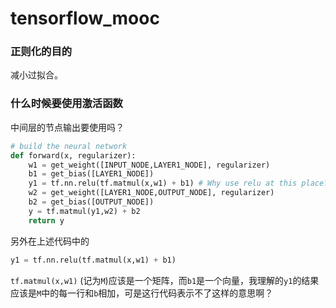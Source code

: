 # tensorflow_mooc
### 正则化的目的

减小过拟合。

### 什么时候要使用激活函数

中间层的节点输出要使用吗？

``` python
# build the neural network
def forward(x, regularizer):
	w1 = get_weight([INPUT_NODE,LAYER1_NODE], regularizer)
	b1 = get_bias([LAYER1_NODE])
	y1 = tf.nn.relu(tf.matmul(x,w1) + b1) # Why use relu at this place?
	w2 = get_weight([LAYER1_NODE,OUTPUT_NODE], regularizer)
	b2 = get_bias([OUTPUT_NODE])
	y = tf.matmul(y1,w2) + b2 
	return y 
```

另外在上述代码中的

```python
y1 = tf.nn.relu(tf.matmul(x,w1) + b1)
```

`tf.matmul(x,w1)` (记为`M`)应该是一个矩阵，而`b1`是一个向量，我理解的`y1`的结果应该是`M`中的每一行和`b`相加，可是这行代码表示不了这样的意思啊？